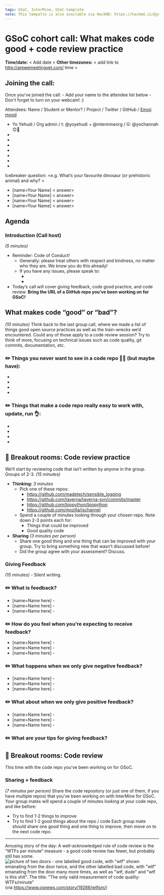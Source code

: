 ```yaml
---
tags: GSoC, InterMine, GSoC-template
note: This tempalte is also available via HackMD: https://hackmd.io/@yoyehudi/BJ8cvpvwS
---
```


# GSoC cohort call: What makes code good + code review practice

**Time/date:** < Add date >
**Other timezones:** < add link to http://arewemeetingyet.com/ time >

## Joining the call: 
<Add videoconference link> 
Once you've joined the call:
- Add your name to the attendee list below 
- Don't forget to turn on your webcam! :) 
    

Attendees: Name / Student or Mentor? / Project / Twitter / GitHub / [Emoji mood](https://emojipedia.org/)
- Yo Yehudi / Org admin / t: @yoyehudi + @intermineorg / G: @yochannah 😊🎉
- 
- 
- 
- 
- 
- 
-  

Icebreaker question: <e.g. What’s your favourite dinosaur (or prehistoric animal) and why? >
- [name=Your Name] < answer>
- [name=Your Name] < answer>
- [name=Your Name] < answer>
- [name=Your Name] < answer>

## Agenda

### Introduction (Call host)
_(5 minutes)_
 - Reminder: Code of Conduct! <Link to code of conduct>
      - Generally: please treat others with respect and kindness, no matter who they are. We know you do this already! 
      - If you have any issues, please speak to:
        - <add contact name and email>
        - <add contact name and email>
- Today’s call will cover giving feedback, code good practice, and code review. **Bring the URL of a GitHub repo you’ve been working on for GSoC!**

## What makes code “good” or “bad”? 
_(10 minutes)_
Think back to the last group call, where we made a list of things good open source practices as well as the train-wrecks we’d encountered. Could any of those apply to a code review session? Try to think of more, focusing on technical issues such as code quality, git commits, documentation, etc.

### ✏️ Things you never want to see in a code repo 🙅‍♀️ (but maybe have):
- <list a thing>
- <list a thing>
- <list a thing>
- <list a thing>
### ✏️ Things that make a code repo really easy to work with, update, run 👌: 
- <list a thing>
- <list a thing>
- <list a thing>
- <list a thing>

## 💬 Breakout rooms: Code review practice
We’ll start by reviewing code that isn’t written by anyone in the group. Groups of 2-3. 
_(15 minutes)_
- **Thinking:** _3 minutes_
    - Pick one of these repos: 
        - https://github.com/madetech/sensible_logging
        - https://github.com/taverna/taverna-svn/commits/master
        - https://github.com/biopython/biopython
        - https://github.com/mozilla/jschannel 
    - Spend a couple of minutes looking through your chosen repo. Note down 2-3 points each for:
        - Things that could be improved
        - Good quality code
- **Sharing** _(3 minutes per person)_
    - Share one good thing and one thing that can be improved with your group. Try to bring something new that wasn’t discussed before! 
    - Did the group agree with your assessment? Discuss.

### Giving Feedback 
_(15 minutes)_ - Silent writing.

### ✏️ What is feedback?
- [name=Name here] - <answer>
- [name=Name here] - <answer>
- [name=Name here] - <answer>

### ✏️ How do you feel when you’re expecting to receive feedback? 
- [name=Name here] - <answer>
- [name=Name here] - <answer>
- [name=Name here] - <answer>

### ✏️ What happens when we only give negative feedback?
- [name=Name here] - <answer>
- [name=Name here] - <answer>
- [name=Name here] - <answer>


### ✏️ What about when we only give positive feedback? 
- [name=Name here] - <answer>
- [name=Name here] - <answer>
- [name=Name here] - <answer>

### ✏️ What are your tips for giving feedback? 

## 💬 Breakout rooms: Code review

This time with the code repo you’ve been working on for GSoC. 

### Sharing + feedback 
_(7 minutes per person)_
Share the code repository (or just one of them, if you have multiple repos) that you’ve been working on with InterMine for GSoC.
Your group mates will spend a couple of minutes looking at your code repo, and like before:
- Try to find 1-2 things to improve
- Try to find 1-2 good things about the repo / code
Each group mate should share one good thing and one thing to improve, then move on to the next code repo. 

---

Amusing story of the day: A well-acknowledged rule of code review is the “WTFs per minute” measure - a good code review has fewer, but probably still has some. ![picture of two doors - one labelled good code, with "wtf" shown emanating from the door twice, and the other labelled bad code, with "wtf" emanating from the door many more times, as well as "wtf, dude" and "wtf is this shit". The title: "The only valid measurement of code quality: WTFs/minute"](https://mk0osnewswb2dmu4h0a.kinstacdn.com/images/comics/wtfm.jpg) (via https://www.osnews.com/story/19266/wtfsm/)
